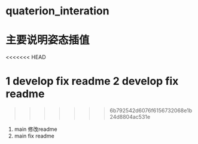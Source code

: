 # quaterion_interation
# 主要说明姿态插值

<<<<<<< HEAD

1 develop fix readme
2 develop fix readme
=======
>>>>>>> 6b792542d6076f6156732068e1b24d8804ac531e
1. main 修改readme
2. main fix readme